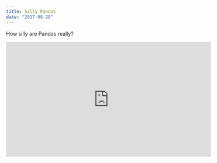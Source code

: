 ```yaml
---
title: Silly Pandas
date: "2017-08-28"
---
```


How silly are Pandas really?

<iframe width="560" height="315" src="https://www.youtube.com/embed/4SZl1r2O_bY" frameborder="0" allowfullscreen></iframe>
